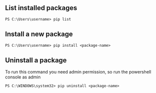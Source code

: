 ## List installed packages
```
PS C:\Users\username> pip list
```

## Install a new package
```
PS C:\Users\username> pip install <package-name>
```

## Uninstall a package
To run this command you need admin permission, so run the powershell console as admin
```
PS C:\WINDOWS\system32> pip uninstall <package-name>
```
